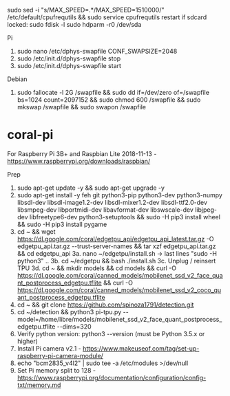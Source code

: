 sudo sed -i "s/MAX_SPEED=.*/MAX_SPEED=1510000/" /etc/default/cpufrequtils && sudo service cpufrequtils restart
if sdcard locked: 
sudo fdisk -l
sudo hdparm -r0 /dev/sda

Pi
1. sudo nano /etc/dphys-swapfile CONF_SWAPSIZE=2048
2. sudo /etc/init.d/dphys-swapfile stop
3. sudo /etc/init.d/dphys-swapfile start

Debian
1. sudo fallocate -l 2G /swapfile && sudo dd if=/dev/zero of=/swapfile bs=1024 count=2097152 && sudo chmod 600 /swapfile && sudo mkswap /swapfile && sudo swapon /swapfile

# coral-pi

For Raspberry Pi 3B+ and Raspbian Lite 2018-11-13 - https://www.raspberrypi.org/downloads/raspbian/

Prep
1. sudo apt-get update -y && sudo apt-get upgrade -y
2. sudo apt-get install -y feh git python3-pip python3-dev python3-numpy libsdl-dev libsdl-image1.2-dev libsdl-mixer1.2-dev libsdl-ttf2.0-dev libsmpeg-dev libportmidi-dev libavformat-dev libswscale-dev libjpeg-dev libfreetype6-dev python3-setuptools && sudo -H pip3 install wheel && sudo -H pip3 install pygame
3. cd ~ && wget https://dl.google.com/coral/edgetpu_api/edgetpu_api_latest.tar.gz -O edgetpu_api.tar.gz --trust-server-names && tar xzf edgetpu_api.tar.gz && cd edgetpu_api
3a. nano ~/edgetpu/install.sh -> last lines "sudo -H python3" ..
3b. cd ~/edgetpu && bash ./install.sh
3c. Unplug / reinsert TPU
3d. cd ~ && mkdir models && cd models && curl -O https://dl.google.com/coral/canned_models/mobilenet_ssd_v2_face_quant_postprocess_edgetpu.tflite && curl -O https://dl.google.com/coral/canned_models/mobilenet_ssd_v2_coco_quant_postprocess_edgetpu.tflite
4. cd ~ && git clone https://github.com/spinoza1791/detection.git
5. cd ~/detection && python3 pi-tpu.py --model=/home/libre/models/mobilenet_ssd_v2_face_quant_postprocess_edgetpu.tflite --dims=320
3. Verify python version: python3 --version (must be Python 3.5.x or higher)
4. Install Pi camera v2.1 - https://www.makeuseof.com/tag/set-up-raspberry-pi-camera-module/
5. echo "bcm2835_v4l2" | sudo tee -a /etc/modules >/dev/null
6. Set Pi memory split to 128 - https://www.raspberrypi.org/documentation/configuration/config-txt/memory.md
